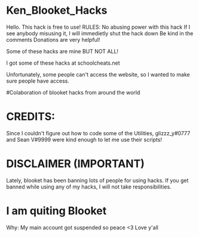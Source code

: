 # Ken_Blooket_Hacks
Hello.  This hack is free to use!
RULES:
No abusing power with this hack
If I see anybody misusing it, I will immedietly shut the hack down 
Be kind in the comments
Donations are very helpful!

Some of these hacks are mine BUT NOT ALL!

I got some of these hacks at schoolcheats.net

Unfortunately, some people can't access the website, so I wanted to make sure people have access.

#Colaboration of blooket hacks from around the world


# CREDITS:

Since I couldn't figure out how to code some of the Utilities, glizzz_y#0777 and Sean V#9999 were kind enough to let me use their scripts!

# DISCLAIMER (IMPORTANT)

Lately, blooket has been banning lots of people for using hacks.  If you get banned while using any of my hacks, I will not take responsibilities.

# I am quiting Blooket

Why: My main account got suspended so peace <3
Love y'all
